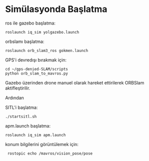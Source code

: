 # Simülasyonda Başlatma

ros ile gazebo başlatma:
```
roslaunch iq_sim yolgazebo.launch 
```
orbslamı başlatma:
```
roslaunch orb_slam3_ros gokmen.launch
```
GPS'i devredışı bırakmak için:
```
cd ~/gps-denied-SLAM/scripts
python orb_slam_to_mavros.py  
```
Gazebo üzerinden drone manuel olarak hareket ettirilerek ORBSlam aktifleştirilir.

Ardından

SITL'i başlatma:
```
./startsitl.sh
```
apm.launch başlatma:
```
roslaunch iq_sim apm.launch
```
konum bilgilerini görüntülemek için:
```
 rostopic echo /mavros/vision_pose/pose
```

